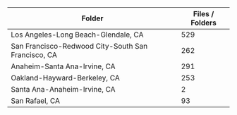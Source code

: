 | Folder                                             |   Files / Folders |
|----------------------------------------------------|-------------------|
| Los Angeles-Long Beach-Glendale, CA                |               529 |
| San Francisco-Redwood City-South San Francisco, CA |               262 |
| Anaheim-Santa Ana-Irvine, CA                       |               291 |
| Oakland-Hayward-Berkeley, CA                       |               253 |
| Santa Ana-Anaheim-Irvine, CA                       |                 2 |
| San Rafael, CA                                     |                93 |